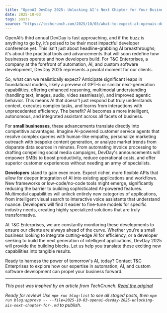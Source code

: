 ```yaml
---
title: "OpenAI DevDay 2025: Unlocking AI's Next Chapter for Your Business"
date: 2025-10-03
tags: posts
source: "https://techcrunch.com/2025/10/03/what-to-expect-at-openais-devday-2025-and-how-to-watch-it/"
---
```


OpenAI’s third annual DevDay is fast approaching, and if the buzz is anything to go by, it’s poised to be their most impactful developer conference yet. This isn't just about headline-grabbing AI breakthroughs; it's about the practical tools and advancements that will soon redefine how businesses operate and how developers build. For T&C Enterprises, a company at the forefront of automation, AI, and custom software development, DevDay 2025 represents a pivotal moment for our clients.

So, what can we realistically expect? Anticipate significant leaps in foundational models, likely a preview of GPT-5 or similar next-generation capabilities, offering enhanced reasoning, multimodal understanding (handling text, images, audio, video seamlessly), and improved agentic behavior. This means AI that doesn't just respond but truly understands context, executes complex tasks, and learns from interactions with unprecedented efficiency. The benefit? AI becomes a more intelligent, autonomous, and integrated assistant across all facets of business.

For **small businesses**, these advancements translate directly into competitive advantages. Imagine AI-powered customer service agents that resolve complex queries with human-like empathy, personalize marketing outreach with bespoke content generation, or analyze market trends from disparate data sources in minutes. From automating invoice processing to drafting compelling social media campaigns, DevDay's announcements will empower SMBs to boost productivity, reduce operational costs, and offer superior customer experiences without needing an army of specialists.

**Developers** stand to gain even more. Expect richer, more flexible APIs that allow for deeper integration of AI into existing applications and workflows. New frameworks or low-code/no-code tools might emerge, significantly reducing the barrier to building sophisticated AI-powered features. Multimodal capabilities will unlock entirely new categories of applications, from intelligent visual search to interactive voice assistants that understand nuance. Developers will find it easier to fine-tune models for specific industry needs, creating highly specialized solutions that are truly transformative.

At T&C Enterprises, we are constantly monitoring these developments to ensure our clients are always ahead of the curve. Whether you're a small business looking to integrate cutting-edge AI for efficiency, or a developer seeking to build the next generation of intelligent applications, DevDay 2025 will provide the building blocks. Let us help you translate these exciting new capabilities into tangible results.

Ready to harness the power of tomorrow's AI, today? Contact T&C Enterprises to explore how our expertise in automation, AI, and custom software development can propel your business forward. <!-- Remove title from body -->

---

*This post was inspired by an article from TechCrunch. [Read the original](https://techcrunch.com/2025/10/03/what-to-expect-at-openais-devday-2025-and-how-to-watch-it/)*

*Ready for review! Use `npm run blog:list` to see all staged posts, then `npm run blog:approve -- --file=2025-10-03-openai-devday-2025-unlocking-ais-next-chapter-for-.md` to publish.*